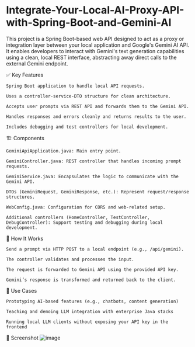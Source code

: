 # Integrate-Your-Local-AI-Proxy-API-with-Spring-Boot-and-Gemini-AI

This project is a Spring Boot-based web API designed to act as a proxy or integration layer between your local application and Google's Gemini AI API. It enables developers to interact with Gemini's text generation capabilities using a clean, local REST interface, abstracting away direct calls to the external Gemini endpoint.

✅ Key Features

    Spring Boot application to handle local API requests.

    Uses a controller-service-DTO structure for clean architecture.

    Accepts user prompts via REST API and forwards them to the Gemini API.

    Handles responses and errors cleanly and returns results to the user.

    Includes debugging and test controllers for local development.

🏗️ Components

    GeminiApiApplication.java: Main entry point.

    GeminiController.java: REST controller that handles incoming prompt requests.

    GeminiService.java: Encapsulates the logic to communicate with the Gemini API.

    DTOs (GeminiRequest, GeminiResponse, etc.): Represent request/response structures.

    WebConfig.java: Configuration for CORS and web-related setup.

    Additional controllers (HomeController, TestController, DebugController): Support testing and debugging during local development.

🚀 How It Works

    Send a prompt via HTTP POST to a local endpoint (e.g., /api/gemini).

    The controller validates and processes the input.

    The request is forwarded to Gemini API using the provided API key.

    Gemini’s response is transformed and returned back to the client.

🧰 Use Cases

    Prototyping AI-based features (e.g., chatbots, content generation)

    Teaching and demoing LLM integration with enterprise Java stacks

    Running local LLM clients without exposing your API key in the frontend

🧩 Screenshot
![image](https://github.com/user-attachments/assets/ef4655d4-2251-47d0-b430-f814719ba5d1)

